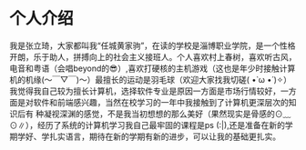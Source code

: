    # 个人介绍
   我是张立琦，大家都叫我“任城黄家驹”，在读的学校是淄博职业学院，是一个性格开朗，乐于助人，拼搏向上的社会主义接班人。个人喜欢村上春树，喜欢听古风，电音和粤语（会唱beyond的😎）,喜欢打硬核的主机游戏（这也是年少时接触计算机的机缘(～￣▽￣)～）最擅长的运动是羽毛球（欢迎大家找我切磋( •̀ ω •́ )✧）
   我觉得我自己较为擅长计算机，选择软件专业是原因一方面是市场行情较好，一方面是对软件和前端感兴趣，当然在校学习的一年中我接触到了计算机更深层次的知识后有 种凝视深渊的感觉，不是我当初想想的那么美好（果然现实是骨感的⊙﹏⊙∥），经历了系统的计算机学习我自己最牢固的课程是ps  (:|),还是准备在新的学期学好、学扎实语言，期待在新的学期有新的进步，可以让我的基础更扎实。
